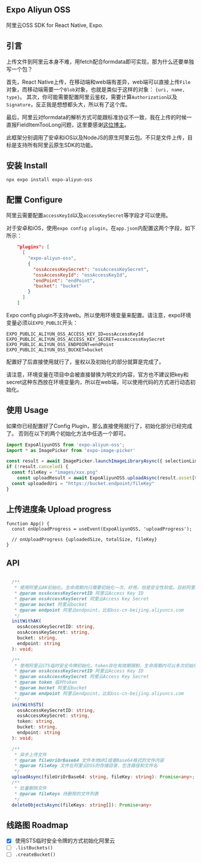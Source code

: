 ## Expo Aliyun OSS
阿里云OSS SDK for React Native, Expo.

## 引言
上传文件到阿里云本身不难，用fetch配合formdata即可实现，那为什么还要单独写一个包？

首先，React Native上传，在移动端和web端有差异，web端可以直接上传`File`对象，而移动端需要一个`Blob`对象，也就是类似于这样的对象：
`{uri, name, type}`。
其次，你可能需要配置阿里云鉴权，需要计算`Authorization`以及`Signature`，反正我是想想都头大，所以有了这个库。

最后，阿里云对formdata的解析方式可能跟标准协议不一致，我在上传的时候一直报FieldItemTooLong问题，这里要感谢[这位博主](https://phyng.com/2024/05/27/aliyun-oss.html)。

此框架分别调用了安卓和iOS以及NodeJS的原生阿里云包。不只是文件上传，目标是支持所有阿里云原生SDK的功能。

## 安装 Install

```shell
npx expo install expo-aliyun-oss
```

## 配置 Configure

阿里云需要配置`accessKeyId`以及`accessKeySecret`等字段才可以使用。

对于安卓和iOS，使用`expo config plugin`，在`app.json`内配置这两个字段，如下所示：

```json
    "plugins": [
      [
        "expo-aliyun-oss",
        {
          "ossAccessKeySecret": "ossAccessKeySecret",
          "ossAccessKeyId": "ossAccessKeyId",
          "endPoint": "endPoint",
          "bucket": "bucket"
        }
      ]
    ]
```

Expo config plugin不支持web。所以使用环境变量来配置。请注意，expo环境变量必须以`EXPO_PUBLIC`开头：

```shell
EXPO_PUBLIC_ALIYUN_OSS_ACCESS_KEY_ID=ossAccessKeyId
EXPO_PUBLIC_ALIYUN_OSS_ACCESS_KEY_SECRET=ossAccessKeySecret
EXPO_PUBLIC_ALIYUN_OSS_ENDPOINT=endPoint
EXPO_PUBLIC_ALIYUN_OSS_BUCKET=bucket
```

配置好了后直接使用就行了，鉴权以及初始化的部分就算是完成了。

请注意，环境变量在项目中会被直接替换为明文的内容，官方也不建议把key和secret这种东西放在环境变量内，所以在web端，可以使用代码的方式进行动态初始化。





## 使用 Usage

如果你已经配置好了Config Plugin，那么直接使用就行了，初始化部分已经完成了。
否则在以下的两个初始化方法中任选一个即可。

```ts
import ExpoAliyunOSS from 'expo-aliyun-oss';
import * as ImagePicker from 'expo-image-picker'

const result = await ImagePicker.launchImageLibraryAsync({ selectionLimit: 1 })
if (!result.canceled) {
  const fileKey = "images/xxx.png"
	const uploadResult = await ExpoAliyunOSS.uploadAsync(result.asset[0].uri, fileKey)	
  const uploadedUri = "https://bucket.endpoint/fileKey"
}
```



## 上传进度条 Upload progress



```tsx
function App() {
  const onUploadProgress = useEvent(ExpoAliyunOSS, 'uploadProgress');
  
  // onUploadProgress {uploadedSize, totalSize, fileKey}
}
```





## API

```ts

  /**
   * 使用阿里云AK初始化。生命周期内只需要初始化一次，好用，但是安全性较低。目前阿里云官方不推荐这种初始化方式。
   * @param ossAccessKeySecretID 阿里云Access Key ID
   * @param ossAccessKeySecret 阿里云Access Key Secret
   * @param bucket 阿里云bucket
   * @param endpoint 阿里云endpoint，比如oss-cn-beijing.aliyuncs.com
   */
  initWithAK(
    ossAccessKeySecretID: string,
    ossAccessKeySecret: string,
    bucket: string,
    endpoint: string
  ): void;

  /**
   * 使用阿里云STS临时安全令牌初始化。token存在有效期限制，生命周期内可以多次初始化。
   * @param ossAccessKeySecretID 阿里云Access Key ID
   * @param ossAccessKeySecret 阿里云Access Key Secret
   * @param token 临时token
   * @param bucket 阿里云bucket
   * @param endpoint 阿里云endpoint，比如oss-cn-beijing.aliyuncs.com
   */
  initWithSTS(
    ossAccessKeySecretID: string,
    ossAccessKeySecret: string,
    token: string,
    bucket: string,
    endpoint: string
  ): void;

  /**
   * 异步上传文件 
   * @param fileUriOrBase64 文件本地URI或者Base64格式的文件内容
   * @param fileKey 文件在阿里云OSS的存储目录，包含路径和文件名
   */
  uploadAsync(fileUriOrBase64: string, fileKey: string): Promise<any>;
  /**
   * 批量删除文件
   * @param fileKeys 待删除的文件列表
   */
  deleteObjectsAsync(fileKeys: string[]): Promise<any>
```

## 线路图 Roadmap

- [x] 使用STS临时安全令牌的方式初始化阿里云
- [ ] `.listBuckets()`
- [ ] `.createBucket()`
